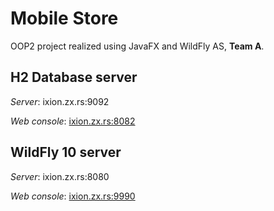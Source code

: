 # Mobile Store
OOP2 project realized using JavaFX and WildFly AS, **Team A**.

## H2 Database server
*Server*: ixion.zx.rs:9092

*Web console*: [ixion.zx.rs:8082](http://ixion.zx.rs:8082)
  
## WildFly 10 server
*Server*: ixion.zx.rs:8080

*Web console*: [ixion.zx.rs:9990](http://ixion.zx.rs:9990)
